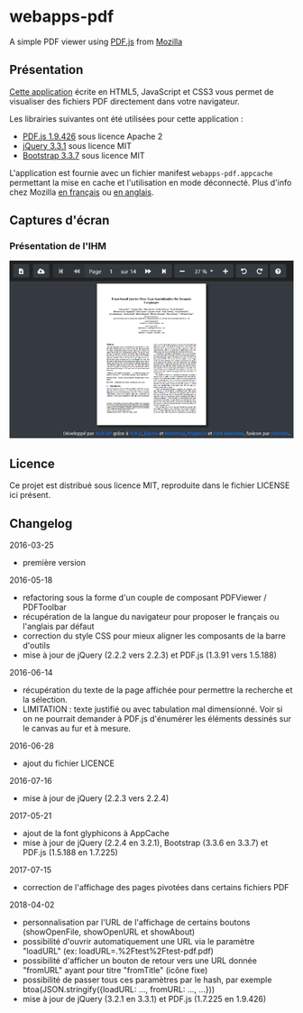 # webapps-pdf

A simple PDF viewer using [PDF.js](http://mozilla.github.io/pdf.js/) from [Mozilla](https://www.mozilla.org/fr/)

## Présentation

[Cette application](http://techgp.fr/webapps/webapps-pdf.html) écrite en HTML5, JavaScript et CSS3 vous permet de visualiser des fichiers PDF directement dans votre navigateur.

Les librairies suivantes ont été utilisées pour cette application :

- [PDF.js 1.9.426](http://mozilla.github.io/pdf.js/) sous licence Apache 2
- [jQuery 3.3.1](http://jquery.com/) sous licence MIT
- [Bootstrap 3.3.7](http://getbootstrap.com/css/) sous licence MIT

L'application est fournie avec un fichier manifest `webapps-pdf.appcache` permettant la mise en cache et l'utilisation en mode déconnecté. Plus d'info chez Mozilla [en français](https://developer.mozilla.org/fr/docs/Utiliser_Application_Cache) ou [en anglais](https://developer.mozilla.org/en-US/docs/Web/HTML/Using_the_application_cache).

## Captures d'écran

### Présentation de l'IHM

![Présentation de l'IHM](./screenshots/webapps-pdf-1.png)

## Licence

Ce projet est distribué sous licence MIT, reproduite dans le fichier LICENSE ici présent.

## Changelog

2016-03-25
- première version

2016-05-18
- refactoring sous la forme d'un couple de composant PDFViewer / PDFToolbar
- récupération de la langue du navigateur pour proposer le français ou l'anglais par défaut
- correction du style CSS pour mieux aligner les composants de la barre d'outils
- mise à jour de jQuery (2.2.2 vers 2.2.3) et PDF.js (1.3.91 vers 1.5.188)

2016-06-14
- récupération du texte de la page affichée pour permettre la recherche et la sélection.
- LIMITATION : texte justifié ou avec tabulation mal dimensionné. Voir si on ne pourrait demander à PDF.js d'énumérer les éléments dessinés sur le canvas au fur et à mesure.

2016-06-28
- ajout du fichier LICENCE

2016-07-16
- mise à jour de jQuery (2.2.3 vers 2.2.4)

2017-05-21
- ajout de la font glyphicons à AppCache
- mise à jour de jQuery (2.2.4 en 3.2.1), Bootstrap (3.3.6 en 3.3.7) et PDF.js (1.5.188 en 1.7.225)

2017-07-15
- correction de l'affichage des pages pivotées dans certains fichiers PDF 

2018-04-02
- personnalisation par l'URL de l'affichage de certains boutons (showOpenFile, showOpenURL et showAbout)
- possibilité d'ouvrir automatiquement une URL via le paramètre "loadURL" (ex: loadURL=.%2Ftest%2Ftest-pdf.pdf)
- possibilité d'afficher un bouton de retour vers une URL donnée "fromURL" ayant pour titre "fromTitle" (icône fixe)
- possibilité de passer tous ces paramètres par le hash, par exemple btoa(JSON.stringify({loadURL: ..., fromURL: ..., ...}))
- mise à jour de jQuery (3.2.1 en 3.3.1) et PDF.js (1.7.225 en 1.9.426)

